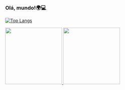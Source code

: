 ### Olá, mundo!🌍💻

 [![Top Langs](https://github-readme-stats.vercel.app/api/top-langs/?username=Jeova-1704&layout=compact&langs_count=6&theme=tokyonight)](https://github.com/Jeova-1704/github-readme-stats)

<div>
<a href="https://github.com/seu-usuário-aqui">
<img height="180em" src="https://github-readme-stats.vercel.app/api/top-langs/?username=seu-usuário-aqui&layout=compact&langs_count=7&theme=dracula"/>
<img height="180em" src="https://github-readme-stats.vercel.app/api?username=seu-usuário-aqui&show_icons=true&theme=dracula&include_all_commits=true&count_private=true"/>
</div>
